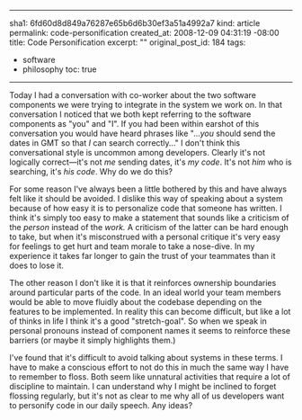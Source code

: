 ----- 
sha1: 6fd60d8d849a76287e65b6d6b30ef3a51a4992a7
kind: article
permalink: code-personification
created_at: 2008-12-09 04:31:19 -08:00
title: Code Personification
excerpt: ""
original_post_id: 184
tags: 
- software
- philosophy
toc: true
-----
Today I had a conversation with co-worker about the two software components we were trying to integrate in the system we work on. In that conversation I noticed that we both kept referring to the software components as "you" and "I". If you had been within earshot of this conversation you would have heard phrases like "&#8230;_you_ should send the dates in GMT so that _I_ can search correctly&#8230;" I don't think this conversational style is uncommon among developers. Clearly it's not logically correct&#8212;it's not _me_ sending dates, it's _my code_. It's not _him_ who is searching, it's _his code_. Why do we do this?

For some reason I've always been a little bothered by this and have always felt like it should be avoided. I dislike this way of speaking about a system because of how easy it is to personalize code that someone has written. I think it's simply too easy to make a statement that sounds like a criticism of the _person_ instead of the _work._ A criticism of the latter can be hard enough to take, but when it's misconstrued with a personal critique it's very easy for feelings to get hurt and team morale to take a nose-dive. In my experience it takes far longer to gain the trust of your teammates than it does to lose it.


The other reason I don't like it is that it reinforces ownership boundaries around particular parts of the code. In an ideal world your team members would be able to move fluidly about the codebase depending on the features to be implemented. In reality this can become difficult, but like a lot of thinks in life I think it's a good "stretch-goal". So when we speak in personal pronouns instead of component names it seems to reinforce these barriers (or maybe it simply highlights them.)

I've found that it's difficult to avoid talking about systems in these terms. I have to make a conscious effort to not do this in much the same way I have to remember to floss. Both seem like unnatural activities that require a lot of discipline to maintain. I can understand why I might be inclined to forget flossing regularly, but it's not as clear to me why all of us developers want to personify code in our daily speech. Any ideas?

